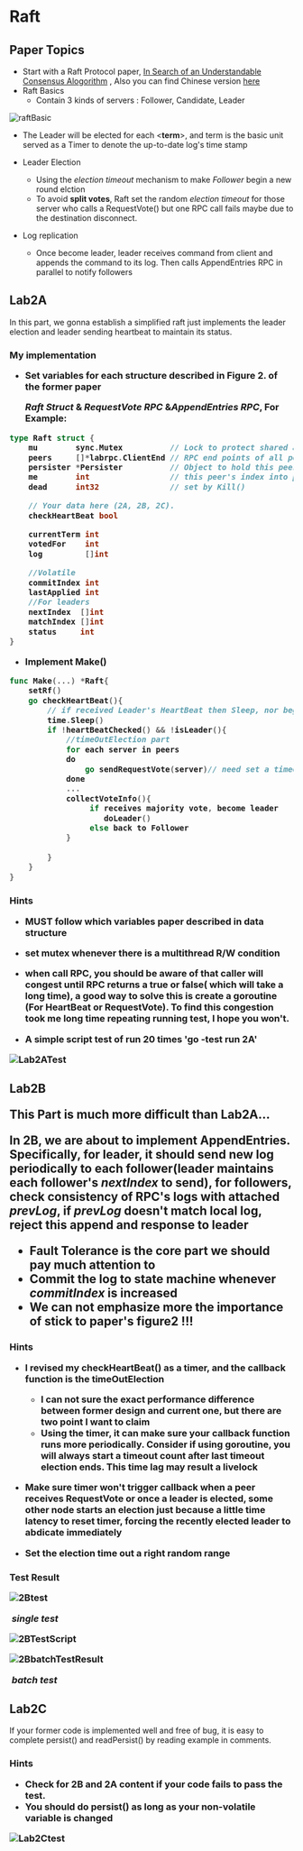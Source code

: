 <h1> Raft</h1>

<h2>
    Paper Topics
</h2>

* Start with a Raft Protocol paper, [In Search of an Understandable Consensus Alogorithm]( http://nil.csail.mit.edu/6.824/2020/labs/lab-raft.html) , Also you can find Chinese version  [here](https://github.com/maemual/raft-zh_cn/blob/master/raft-zh_cn.md#51-raft-%E5%9F%BA%E7%A1%80)
* Raft Basics
  * Contain 3 kinds of servers : Follower, Candidate, Leader

![raftBasic](../image/raftBasic.png)

* The Leader will be elected for each <**term**>, and term is the basic unit served as a Timer to denote the up-to-date log's time stamp


* Leader Election
  * Using the *election timeout* mechanism to make *Follower* begin a new round elction
  * To avoid **split votes**, Raft set the random *election timeout* for those server who calls a RequestVote() but one RPC call fails maybe due to the destination disconnect. 
* Log replication
  * Once become leader, leader receives command from client and appends the command to its log. Then calls AppendEntries RPC in parallel to notify followers



<h2> Lab2A
</h2>

In this part, we gonna establish a simplified raft just implements the leader election and leader sending heartbeat to maintain its status.

<h3>My implementation

* Set variables for each structure described in Figure 2. of the former paper

  *Raft Struct* & *RequestVote RPC* &*AppendEntries RPC*,  For Example:

```go 
type Raft struct {
	mu        sync.Mutex          // Lock to protect shared access to this peer's state
	peers     []*labrpc.ClientEnd // RPC end points of all peers
	persister *Persister          // Object to hold this peer's persisted state
	me        int                 // this peer's index into peers[]
	dead      int32               // set by Kill()

	// Your data here (2A, 2B, 2C).
	checkHeartBeat bool

	currentTerm int
	votedFor    int
	log         []int

	//Volatile
	commitIndex int
	lastApplied int
	//For leaders
	nextIndex  []int
	matchIndex []int
	status	   int
}
```

* Implement Make()

``` go
func Make(...) *Raft{
    setRf()
    go checkHeartBeat(){
        // if received Leader's HeartBeat then Sleep, nor begin a new election
        time.Sleep()
        if !heartBeatChecked() && !isLeader(){
            //timeOutElection part
            for each server in peers
            do
            	go sendRequestVote(server)// need set a timeout thread to makesure no longterm waiting
            done
            ...
            collectVoteInfo(){
                 if receives majority vote, become leader 
                	doLeader()
                 else back to Follower
            }
            
        }
    }
}
```

<h3>Hints

* MUST follow which variables paper described in data structure
* set mutex whenever there is a multithread R/W condition
* when call RPC, you should be aware of that caller will congest until RPC returns a true or false( which will take a **long time**), a good way to solve this is create a goroutine (For HeartBeat or RequestVote). To find this congestion took me long time repeating running test, I hope you won't.

* A simple script test of run 20 times 'go -test run 2A' 

![Lab2ATest](../image/Lab2ATest.png)



<h2>Lab2B

This Part is much more difficult  than Lab2A...

 In 2B, we are about to implement AppendEntries. Specifically, for leader, it should send new log periodically to each follower(leader maintains each follower's *nextIndex* to send), for followers, check consistency of RPC's logs with attached *prevLog*, if *prevLog* doesn't match local log, reject this append and response to leader

* Fault Tolerance is the core part we should pay much attention to
* Commit the log to state machine whenever *commitIndex* is increased
*  We can not emphasize more the importance of stick to paper's figure2 !!!



<h3> Hints

* I revised my checkHeartBeat() as a timer, and the callback function is the timeOutElection
  * **I can not sure the exact performance difference between  former design and current one, but there are two point I want to claim**
  * Using the timer, it can make sure your callback function runs more periodically. **Consider if using goroutine, you will always start a timeout count after last timeout election ends. This time lag may result a livelock**
* **Make sure timer won't trigger callback when a peer receives RequestVote** or once a leader is elected, some other node starts an election **just because a little time latency to reset timer**, forcing the recently elected leader to abdicate immediately

* Set the election time out a  right  random range



<h3>Test Result



![2Btest](..//image//2Btest.png)

​																		*single test*

![2BTestScript](..\image\2BTestScript.png)

![2BbatchTestResult](..\image\2BbatchTestResult.png)

​																		*batch test*





<h2> Lab2C </h2>

If your former code is implemented well and free of bug, it is easy to complete persist() and readPersist() by reading example in comments.



<h3>Hints

* Check for 2B and 2A content if your code fails to pass the test.
* You should do persist() as long as your non-volatile variable is changed

![Lab2Ctest](..\image\Lab2Ctest.png)